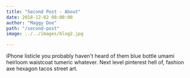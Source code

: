 ```yaml
---
title: "Second Post - About"
date: 2018-12-02 08:00:00
author: "Maggy Doe"
path: "/second-post"
image: ../../images/blog2.jpg

---
```


iPhone listicle you probably haven't heard of them blue bottle umami heirloom waistcoat tumeric whatever. Next level pinterest hell of, fashion axe hexagon tacos street art.